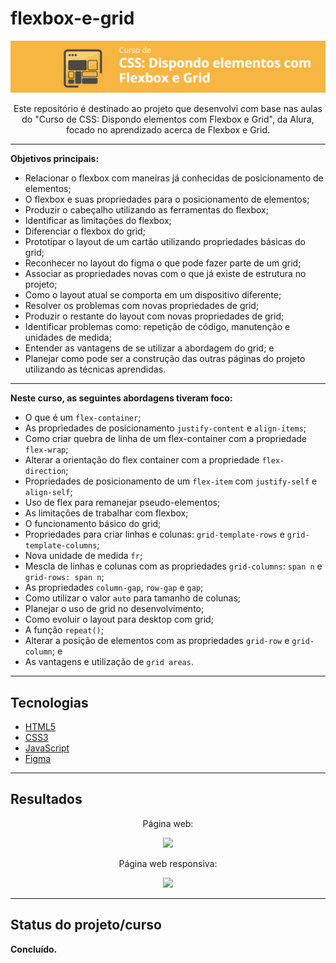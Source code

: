# flexbox-e-grid
<p align="center">
  <a href="https://cursos.alura.com.br/course/css-dispondo-elementos-flexbox-grid">
    <img src="assets/img/logo-curso.png" alt="Curso de CSS: Dispondo elementos com Flexbox e Grid."/>
  </a>
</p>


<p align="center">Este repositório é destinado ao projeto que desenvolvi com base nas aulas do "Curso de CSS: Dispondo elementos com Flexbox e Grid", da Alura, focado no aprendizado acerca de Flexbox e Grid. </p>

<hr>

**Objetivos principais:**

- Relacionar o flexbox com maneiras já conhecidas de posicionamento de elementos;
- O flexbox e suas propriedades para o posicionamento de elementos;
- Produzir o cabeçalho utilizando as ferramentas do flexbox;
- Identificar as limitações do flexbox;
- Diferenciar o flexbox do grid;
- Prototipar o layout de um cartão utilizando propriedades básicas do grid;
- Reconhecer no layout do figma o que pode fazer parte de um grid;
- Associar as propriedades novas com o que já existe de estrutura no projeto;
- Como o layout atual se comporta em um dispositivo diferente;
- Resolver os problemas com novas propriedades de grid;
- Produzir o restante do layout com novas propriedades de grid;
- Identificar problemas como: repetição de código, manutenção e unidades de medida;
- Entender as vantagens de se utilizar a abordagem do grid; e
- Planejar como pode ser a construção das outras páginas do projeto utilizando as técnicas aprendidas.

<hr>

**Neste curso, as seguintes abordagens tiveram foco:**

- O que é um `flex-container`;
- As propriedades de posicionamento `justify-content` e `align-items`;
- Como criar quebra de linha de um flex-container com a propriedade `flex-wrap`; 
- Alterar a orientação do flex container com a propriedade `flex-direction`;
- Propriedades de posicionamento de um `flex-item` com `justify-self` e `align-self`;
- Uso de flex para remanejar pseudo-elementos;
- As limitações de trabalhar com flexbox;
- O funcionamento básico do grid;
- Propriedades para criar linhas e colunas: `grid-template-rows` e `grid-template-columns`;
- Nova unidade de medida `fr`;
- Mescla de linhas e colunas com as propriedades `grid-columns`: `span n` e `grid-rows: span n`;
- As propriedades `column-gap`, `row-gap` e `gap`;
- Como utilizar o valor `auto` para tamanho de colunas;
- Planejar o uso de grid no desenvolvimento;
- Como evoluir o layout para desktop com grid;
- A função `repeat()`;
- Alterar a posição de elementos com as propriedades `grid-row` e `grid-column`; e
- As vantagens e utilização de `grid areas`.

<hr>

## Tecnologias 

- [HTML5](https://html.com/)
- [CSS3](https://www.w3.org/Style/CSS/Overview.en.html)
- [JavaScript](https://www.javascript.com/)
- [Figma](https://www.figma.com/)

<hr>

## Resultados

<p align="center">Página web:
<div align="center">
<img src="assets/img/flex-e-grid-desktop.gif" width="600px"/>
</div>
</p>

<p align="center">Página web responsiva:
<div align="center">
<img src="assets/img/flex-e-grid-mobile.gif" width="600px"/>
</div>
</p>

<hr>

## Status do projeto/curso

**Concluído.**